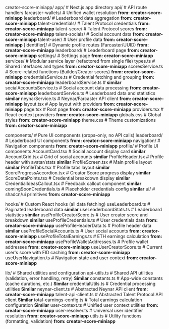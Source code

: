 

creator-score-miniapp/
  app/                           # Next.js app directory
    api/                         # API route handlers 
      farcaster-wallets/         # Unified wallet resolution **from: creator-score-miniapp**
      leaderboard/               # Leaderboard data aggregation **from: creator-score-miniapp**
      talent-credentials/        # Talent Protocol credentials **from: creator-score-miniapp**
      talent-score/              # Talent Protocol scores **from: creator-score-miniapp**
      talent-socials/            # Social account data **from: creator-score-miniapp**
      talent-user/               # User profile data **from: creator-score-miniapp**
    [identifier]/                # Dynamic profile routes (Farcaster/UUID) **from: creator-score-miniapp**
    leaderboard/                 # Leaderboard page **from: creator-score-miniapp**
    settings/                    # Settings page **from: creator-score-miniapp**
    services/                    # Modular service layer (refactored from single file)
      types.ts                   # Shared interfaces and types **from: creator-score-miniapp**
      scoresService.ts           # Score-related functions (Builder/Creator scores) **from: creator-score-miniapp**
      credentialsService.ts      # Credential fetching and grouping **from: creator-score-miniapp**
      leaderboardService.ts      # **similar**
      socialAccountsService.ts   # Social account data processing **from: creator-score-miniapp**
      leaderboardService.ts      # Leaderboard data and statistics **similar**
      neynarService.ts             # Neynar/Farcaster API client **from: creator-score-miniapp**
    layout.tsx                   # App layout with providers **from: creator-score-miniapp**
    page.tsx                     # Root page  **from: creator-score-miniapp**
    providers.tsx                # React context providers  **from: creator-score-miniapp**
    globals.css                  # Global styles **from: creator-score-miniapp**
    theme.css                    # Theme customizations **from: creator-score-miniapp**

  components/                    # Pure UI components (props-only, no API calls)
    leaderboard/                 # Leaderboard UI components **from: creator-score-miniapp**
    navigation/                  # Navigation components **from: creator-score-miniapp**
    profile/                     # Profile UI components
      AccountCard.tsx            # Social account display card **similar**
      AccountGrid.tsx            # Grid of social accounts **similar**
      ProfileHeader.tsx          # Profile header with avatar/stats **similar**
      ProfileScreen.tsx          # Main profile layout **similar**
      ProfileTabs.tsx            # Profile tabs layout **similar**
      ScoreProgressAccordion.tsx # Creator Score progress display **similar**
      ScoreDataPoints.tsx        # Credential breakdown display **similar**
      CredentialIdeasCallout.tsx # Feedback callout component  **similar**
      comingSoonCredentials.ts   # Placeholder credentials config  **similar**
    ui/                          # shadcn/ui primitives **from: creator-score-miniapp**

  hooks/                         # Custom React hooks (all data fetching)
    useLeaderboard.ts            # Paginated leaderboard data **similar**
    useLeaderboardStats.ts       # Leaderboard statistics **similar**
    useProfileCreatorScore.ts    # User creator score and breakdown **similar**
    useProfileCredentials.ts     # User credentials data **from: creator-score-miniapp**
    useProfileHeaderData.ts      # Profile header data **similar**
    useProfileSocialAccounts.ts  # User social accounts **from: creator-score-miniapp**
    useProfileTotalEarnings.ts   # ETH earnings calculation **from: creator-score-miniapp**
    useProfileWalletAddresses.ts # Profile wallet addresses **from: creator-score-miniapp**
    useUserCreatorScore.ts       # Current user's score with FID caching **from: creator-score-miniapp**
    useUserNavigation.ts         # Navigation state and user context **from: creator-score-miniapp**

  lib/                           # Shared utilities and configuration
    api-utils.ts                 # Shared API utilities (validation, error handling, retry) **Similar**
    constants.ts                 # App-wide constants (cache durations, etc.) **Similar**
    credentialUtils.ts           # Credential processing utilities **Similar**
    neynar-client.ts             # Abstracted Neynar API client **from: creator-score-miniapp**
    talent-api-client.ts         # Abstracted Talent Protocol API client **Similar**
    total-earnings-config.ts     # Total earnings calculation configuration **Similar**
    user-context.ts              # Unified user context utilities **from: creator-score-miniapp**
    user-resolver.ts             # Universal user identifier resolution **from: creator-score-miniapp**
    utils.ts                     # Utility functions (formatting, validation) **from: creator-score-miniapp**

```